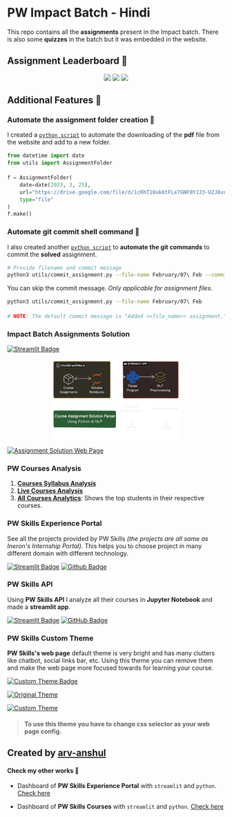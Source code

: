 # PW Impact Batch - Hindi

This repo contains all the **assignments** present in the Impact batch. There is also some **quizzes** in the batch but it was embedded in the website.

## Assignment Leaderboard 🥇

<p align="center">
  <img src="./img/1.png" width="30%">
  <img src="./img/2.png" width="30%">
  <img src="./img/3.png" width="30%">
</p>

## Additional Features 📌

### Automate the assignment folder creation 🤖

I created a [`python script`](./utils/assignment.py) to automate the downloading of the **pdf** file from the website and add to a new folder.

```python
from datetime import date
from utils import AssignmentFolder

f = AssignmentFolder(
    date=date(2023, 3, 25),
    url="https://drive.google.com/file/d/1cRhT10uk6tFLe7GNF0YJJ3-U2J8vnsLp/view?usp=sharing",
    type="file"
)
f.make()
```

### Automate git commit shell command 🤖

I also created another [`python script`](./utils/commit_assignment.py) to **automate the git commands** to commit the **solved** assignment.

```bash
# Provide filename and commit message
python3 utils/commit_assignment.py --file-name February/07\ Feb --commit-message "Added 07 Feb assignment."
```

You can skip the commit message. _Only applicable for assignment files_.

```bash
python3 utils/commit_assignment.py --file-name February/07\ Feb

# NOTE: The default commit message is "Added <<file_name>> assignment."
```

### Impact Batch Assignments Solution

[![Streamlit Badge](https://img.shields.io/badge/Solutions-FF4B4B?logo=streamlit&logoColor=fff&style=flat-square)](https://pw-assignment-solution.streamlit.app/)

<p align="center"><img src="img/pw-assignments-solution-diagram.png" alt="app-diagram" title="App Diagram" width="60%"></p>

[![Assignment Solution Web Page](./img/assignment-solution-web-page.png)](https://pw-assignment-solution.streamlit.app/)

### PW Courses Analysis

1. [**Courses Syllabus Analysis**](https://github.com/arv-anshul/working-with-pw-api/blob/main/analysis/_course_analysis.ipynb)
2. [**Live Courses Analysis**](https://github.com/arv-anshul/working-with-pw-api/blob/main/analysis/live_course_analysis.ipynb)
3. [**All Courses Analytics**](https://github.com/arv-anshul/working-with-pw-api/blob/main/analysis/course_analytics.ipynb): Shows the top students in their respective courses.

### PW Skills Experience Portal

See all the projects provided by PW Skills _(the projects are all same as Ineron's Internship Portal)_. This helps you to choose project in many different domain with different technology.

[![Streamlit Badge](https://img.shields.io/badge/Streamlit-FF4B4B?logo=streamlit&logoColor=fff&style=flat-square)](https://arv-anshul-pw-experience-portal-streamlit-app-uvuzcn.streamlit.app)
[![Github Badge](https://img.shields.io/badge/GitHub-181717?logo=github&logoColor=fff&style=flat-square)](https://github.com/arv-anshul/pw-experience-portal)

### PW Skills API

Using **PW Skills API** I analyze all their courses in **Jupyter Notebook** and made a **streamlit app**.

[![Streamlit Badge](https://img.shields.io/badge/Streamlit-FF4B4B?logo=streamlit&logoColor=fff&style=flat-square)](https://arv-anshul-working-with-pw-api-app-c056zb.streamlit.app)
[![GitHub Badge](https://img.shields.io/badge/GitHub-181717?logo=github&logoColor=fff&style=flat-square)](https://github.com/arv-anshul/working-with-pw-api)

### PW Skills Custom Theme

**PW Skills's web page** default theme is very bright and has many clutters like chatbot, social links bar, etc. Using this theme you can remove them and make the web page more focused towards for learning your course.

[![Custom Theme Badge](https://img.shields.io/badge/PW%20Custom%20Theme-7033FD?logo=fireship&logoColor=fff&style=for-the-badge)](https://userstyles.world/style/8474/cleaned-pwskills-com)

[![Original Theme](./img/pw-skills-org-theme.png)](https://userstyles.world/style/8474/cleaned-pwskills-com)

[![Custom Theme](./img/pw-skills-custom-theme.png)](https://userstyles.world/style/8474/cleaned-pwskills-com)

> #### To use this theme you have to **change css selector** as your web page config.

## Created by [arv-anshul](https://github.com/arv-anshul)

#### Check my other works 📎

- Dashboard of **PW Skills Experience Portal** with `streamlit` and `python`. [Check here](https://github.com/arv-anshul/pw-experience-portal)

- Dashboard of **PW Skills Courses** with `streamlit` and `python`. [Check here](https://github.com/arv-anshul/pw-courses-scrapper-app)
